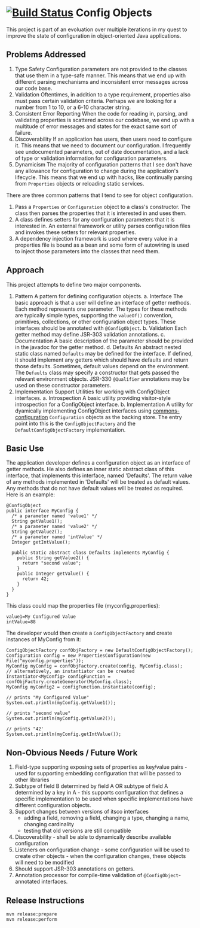 [![Build Status](https://travis-ci.org/peachjean/config-objects.png?branch=master)](https://travis-ci.org/peachjean/config-objects)
Config Objects
==============

This project is part of an evoluation over multiple iterations in my quest to improve the state of configuration in
object-oriented Java applications.

Problems Addressed
------------------

1. Type Safety
    Configuration parameters are not provided to the classes that use them in a type-safe manner. This means that we end
    up with different parsing mechanisms and inconsistent error messages across our code base.
2. Validation
    Oftentimes, in addition to a type requirement, properties also must pass certain validation criteria. Perhaps we are
    looking for a number from 1 to 10, or a 6-10 character string.
3. Consistent Error Reporting
    When the code for reading in, parsing, and validating properties is scattered across our codebase, we end up with a
    multitude of error messages and states for the exact same sort of failure.
4. Discoverability
    If an application has users, then users need to configure it. This means that we need to document our configuration.
    I frequently see undocumented parameters, out of date documentation, and a lack of type or validation information
    for configuration parameters.
5. Dynamicism
    The majority of configuration patterns that I see don't have any allowance for configuration to change during the
    application's lifecycle. This means that we end up with hacks, like continually parsing from `Properties` objects
    or reloading static services.

There are three common patterns that I tend to see for object configuration.

1. Pass a `Properties` or `Configuration` object to a class's constructor. The class then parses the properties that it
   is interested in and uses them.
2. A class defines setters for any configuration parameters that it is interested in. An external framework or utility
   parses configuration files and invokes these setters for relevant properties.
3. A dependency injection framework is used where every value in a properties file is bound as a bean and some form of
   autowiring is used to inject those parameters into the classes that need them.

Approach
--------

This project attempts to define two major components.

1. Pattern
    A pattern for defining configuration objects.
    a. Interface
        The basic approach is that a user will define an interface of getter methods. Each method represents one
        parameter. The types for these methods are typically simple types, supporting the `valueOf()` convention,
        primitives, collections, or other configuration object types. These interfaces should be annotated with
        `@ConfigObject`.
    b. Validation
        Each getter method may define JSR-303 validation annotations.
    c. Documentation
        A basic description of the parameter should be provided in the javadoc for the getter method.
    d. Defaults
        An abstract nested static class named `Defaults` may be defined for the interface. If defined, it should
        implement any getters which should have defaults and return those defaults. Sometimes, default values depend on
        the environment. The `Defaults` class may specify a constructor that gets passed the relevant environment
        objects. JSR-330 `@Qualifier` annotations may be used on these constructor parameters.
2. Implementation Support
    Utilities for working with ConfigObject interfaces.
    a. Introspection
        A basic utility providing visitor-style introspection for a ConfigObject interface.
    b. Implementation
        A utility for dyamically implementing ConfigObject interfaces using [commons-configuration] `Configuration`
        objects as the backing store. The entry point into this is the `ConfigObjectFactory` and the
        `DefaultConfigObjectFactory` implementation.

[commons-configuration]: http://commons.apache.org/configuration/

Basic Use
---------

The application developer defines a configuration object as an interface of getter methods.  He also defines an inner
static abstract class of this interface, that implements this interface, named 'Defaults'.  The return value of any
methods implemented in 'Defaults' will be treated as default values.  Any methods that do not have default values will
be treated as required. Here is an example:

    @ConfigObject
    public interface MyConfig {
      /* a parameter named 'value1' */
      String getValue1();
      /* a parameter named 'value2' */
      String getValue2();
      /* a parameter named 'intValue' */
      Integer getIntValue();

      public static abstract class Defaults implements MyConfig {
        public String getValue2() {
          return "second value";
        }
        public Integer getValue() {
          return 42;
        }
      }
    }

This class could map the properties file (myconfig.properties):

    value1=My Configured Value
    intValue=88

The developer would then create a `ConfigObjectFactory` and create instances of MyConfig from it:

    ConfigObjectFactory confObjFactory = new DefaultConfigObjectFactory();
    Configuration config = new PropertiesConfiguration(new File("myconfig.properties"));
    MyConfig myConfig = confObjFactory.create(config, MyConfig.class);
    // alternatively, an instantiator can be created
    Instantiator<MyConfig> configFunction = confObjFactory.createGenerator(MyConfig.class);
    MyConfig myConfig2 = configFunction.instantiate(config);

    // prints "My Configured Value"
    System.out.println(myConfig.getValue1());

    // prints "second value"
    System.out.println(myConfig.getValue2());

    // prints "42'
    System.out.println(myConfig.getIntValue());

Non-Obvious Needs / Future Work
-------------------------------

1. Field-type supporting exposing sets of properties as key/value pairs - used for supporting embedding configuration
   that will be passed to other libraries
2. Subtype of field B determined by field A OR subtype of field A determined by a key in A - this supports configuration
   that defines a specific implementation to be used when specific implementations have different configuration objects.
3. Support changes between versions of itsco interfaces
    * adding a field, removing a field, changing a type, changing a name, changing cardinality
    * testing that old versions are still compatible
4. Discoverability - shall be able to dynamically describe available configuration
5. Listeners on configuration change - some configuration will be used to create other objects - when the configuration
   changes, these objects will need to be modified
7. Should support JSR-303 annotations on getters.
8. Annotation processor for compile-time validation of `@ConfigObject`-annotated interfaces.

Release Instructions
--------------------

```
mvn release:prepare
mvn release:perform
```

